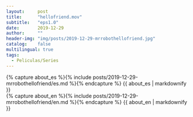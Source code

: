 ```yaml
---
layout:     post
title:      "hellofriend.mov"
subtitle:   "eps1.0"
date:       2019-12-29 
author:     ""
header-img: "img/posts/2019-12-29-mrrobothellofriend.jpg"
catalog:    false
multilingual: true
tags:
  - Peliculas/Series
---
```


<div class="es post-container">
    {% capture about_es %}{% include posts/2019-12-29-mrrobothellofriend/es.md %}{% endcapture %}
    {{ about_es | markdownify }}
</div>

<div class="en post-container">
    {% capture about_en %}{% include posts/2019-12-29-mrrobothellofriend/en.md %}{% endcapture %}
    {{ about_en | markdownify }}
</div>
